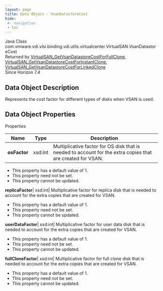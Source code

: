 ```yaml
---
layout: page
title: Data Object - VsanDatastoreCost
hide:
 #- navigation
 - toc
---
```






Java Class
    com.vmware.vdi.vlsi.binding.vdi.utils.virtualcenter.VirtualSAN.VsanDatastoreCost  
Returned by
     [VirtualSAN_GetVsanDatastoreCostForFullClone](vdi.utils.virtualcenter.VirtualSAN.md#getVsanDatastoreCostForFullClone), [VirtualSAN_GetVsanDatastoreCostForInstantClone](vdi.utils.virtualcenter.VirtualSAN.md#getVsanDatastoreCostForInstantClone), [VirtualSAN_GetVsanDatastoreCostForLinkedClone](vdi.utils.virtualcenter.VirtualSAN.md#getVsanDatastoreCostForLinkedClone)  
Since 
    Horizon 7.4

## Data Object Description 

Represents the cost factor for different types of disks when VSAN is used. 

## Data Object Properties

Properties

Name |  Type |  Description   
---|---|---  
**osFactor**|  xsd:int|  Multiplicative factor for OS disk that is needed to account for the extra copies that are created for VSAN.   


  * This property has a default value of 1.
 * This property need not be set.
 * This property cannot be updated.

  
**replicaFactor**|  xsd:int|  Multiplicative factor for replica disk that is needed to account for the extra copies that are created for VSAN.   


  * This property has a default value of 1.
 * This property need not be set.
 * This property cannot be updated.

  
**userDataFactor**|  xsd:int|  Multiplicative factor for user data disk that is needed to account for the extra copies that are created for VSAN.   


  * This property has a default value of 1.
 * This property need not be set.
 * This property cannot be updated.

  
**fullCloneFactor**|  xsd:int|  Multiplicative factor for full clone disk that is needed to account for the extra copies that are created for VSAN.   


  * This property has a default value of 1.
 * This property need not be set.
 * This property cannot be updated.

  
  
  
   
  
  

